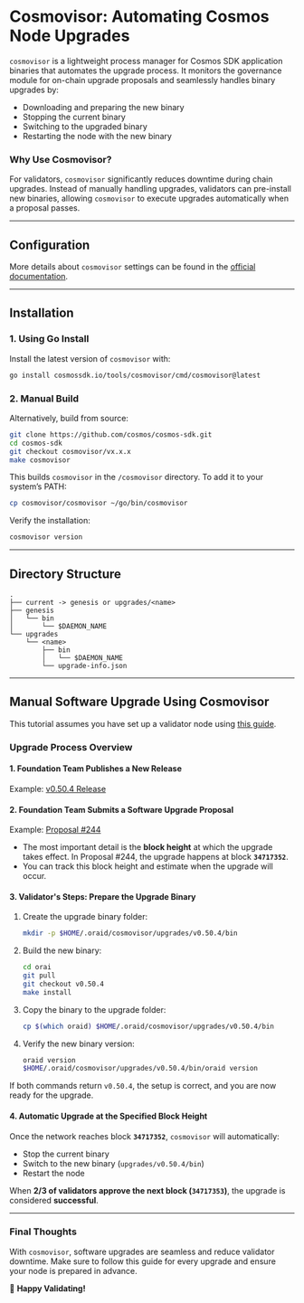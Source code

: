 # **Cosmovisor: Automating Cosmos Node Upgrades**

`cosmovisor` is a lightweight process manager for Cosmos SDK application binaries that automates the upgrade process. It monitors the governance module for on-chain upgrade proposals and seamlessly handles binary upgrades by:

- Downloading and preparing the new binary
- Stopping the current binary
- Switching to the upgraded binary
- Restarting the node with the new binary

### **Why Use Cosmovisor?**
For validators, `cosmovisor` significantly reduces downtime during chain upgrades. Instead of manually handling upgrades, validators can pre-install new binaries, allowing `cosmovisor` to execute upgrades automatically when a proposal passes.

---
## **Configuration**

More details about `cosmovisor` settings can be found in the [official documentation](https://docs.cosmos.network/main/build/tooling/cosmovisor).

---
## **Installation**

### **1. Using Go Install**
Install the latest version of `cosmovisor` with:

```bash
go install cosmossdk.io/tools/cosmovisor/cmd/cosmovisor@latest
```

### **2. Manual Build**
Alternatively, build from source:

```bash
git clone https://github.com/cosmos/cosmos-sdk.git
cd cosmos-sdk
git checkout cosmovisor/vx.x.x
make cosmovisor
```

This builds `cosmovisor` in the `/cosmovisor` directory. To add it to your system’s PATH:

```bash
cp cosmovisor/cosmovisor ~/go/bin/cosmovisor
```

Verify the installation:

```bash
cosmovisor version
```

---
## **Directory Structure**

```
.
├── current -> genesis or upgrades/<name>
├── genesis
│   └── bin
│       └── $DAEMON_NAME
└── upgrades
    └── <name>
        ├── bin
        │   └── $DAEMON_NAME
        └── upgrade-info.json
```

---
## **Manual Software Upgrade Using Cosmovisor**

This tutorial assumes you have set up a validator node using [this guide](https://docs.orai.io/nodes-and-validators/networks/mainnet/become-a-full-node-operator-from-source).

### **Upgrade Process Overview**

#### **1. Foundation Team Publishes a New Release**
Example: [v0.50.4 Release](https://github.com/oraichain/orai/releases/tag/v0.50.4)

#### **2. Foundation Team Submits a Software Upgrade Proposal**
Example: [Proposal #244](https://scan.orai.io/proposals/244)

- The most important detail is the **block height** at which the upgrade takes effect. In Proposal #244, the upgrade happens at block **`34717352`**.
- You can track this block height and estimate when the upgrade will occur.

#### **3. Validator's Steps: Prepare the Upgrade Binary**

1. Create the upgrade binary folder:
   ```bash
   mkdir -p $HOME/.oraid/cosmovisor/upgrades/v0.50.4/bin
   ```
2. Build the new binary:
   ```bash
   cd orai
   git pull
   git checkout v0.50.4
   make install
   ```
3. Copy the binary to the upgrade folder:
   ```bash
   cp $(which oraid) $HOME/.oraid/cosmovisor/upgrades/v0.50.4/bin
   ```
4. Verify the new binary version:
   ```bash
   oraid version
   $HOME/.oraid/cosmovisor/upgrades/v0.50.4/bin/oraid version
   ```

If both commands return `v0.50.4`, the setup is correct, and you are now ready for the upgrade.

#### **4. Automatic Upgrade at the Specified Block Height**

Once the network reaches block **`34717352`**, `cosmovisor` will automatically:
- Stop the current binary
- Switch to the new binary (`upgrades/v0.50.4/bin`)
- Restart the node

When **2/3 of validators approve the next block (`34717353`)**, the upgrade is considered **successful**.

---
### **Final Thoughts**
With `cosmovisor`, software upgrades are seamless and reduce validator downtime. Make sure to follow this guide for every upgrade and ensure your node is prepared in advance.

🚀 **Happy Validating!**

